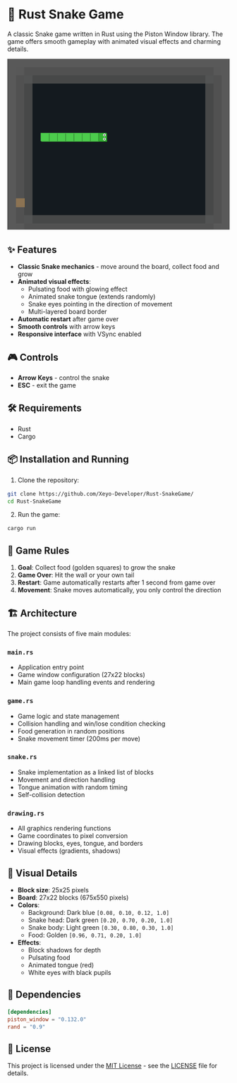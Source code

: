 # 🐍 Rust Snake Game

A classic Snake game written in Rust using the Piston Window library. The game offers smooth gameplay with animated visual effects and charming details.

![Screenshot of the game](Rust-SnakeGame.png)

## ✨ Features

- **Classic Snake mechanics** - move around the board, collect food and grow
- **Animated visual effects**:
  - Pulsating food with glowing effect
  - Animated snake tongue (extends randomly)
  - Snake eyes pointing in the direction of movement
  - Multi-layered board border
- **Automatic restart** after game over
- **Smooth controls** with arrow keys
- **Responsive interface** with VSync enabled

## 🎮 Controls

- **Arrow Keys** - control the snake
- **ESC** - exit the game

## 🛠️ Requirements

- Rust
- Cargo

## 📦 Installation and Running

1. Clone the repository:
```bash
git clone https://github.com/Xeyo-Developer/Rust-SnakeGame/
cd Rust-SnakeGame
```

2. Run the game:
```bash
cargo run
```

## 🎯 Game Rules

1. **Goal**: Collect food (golden squares) to grow the snake
2. **Game Over**: Hit the wall or your own tail
3. **Restart**: Game automatically restarts after 1 second from game over
4. **Movement**: Snake moves automatically, you only control the direction

## 🏗️ Architecture

The project consists of five main modules:

### `main.rs`
- Application entry point
- Game window configuration (27x22 blocks)
- Main game loop handling events and rendering

### `game.rs`
- Game logic and state management
- Collision handling and win/lose condition checking
- Food generation in random positions
- Snake movement timer (200ms per move)

### `snake.rs`
- Snake implementation as a linked list of blocks
- Movement and direction handling
- Tongue animation with random timing
- Self-collision detection

### `drawing.rs`
- All graphics rendering functions
- Game coordinates to pixel conversion
- Drawing blocks, eyes, tongue, and borders
- Visual effects (gradients, shadows)

## 🎨 Visual Details

- **Block size**: 25x25 pixels
- **Board**: 27x22 blocks (675x550 pixels)
- **Colors**:
  - Background: Dark blue `[0.08, 0.10, 0.12, 1.0]`
  - Snake head: Dark green `[0.20, 0.70, 0.20, 1.0]`
  - Snake body: Light green `[0.30, 0.80, 0.30, 1.0]`
  - Food: Golden `[0.96, 0.71, 0.20, 1.0]`
- **Effects**:
  - Block shadows for depth
  - Pulsating food
  - Animated tongue (red)
  - White eyes with black pupils

## 🔧 Dependencies

```toml
[dependencies]
piston_window = "0.132.0"
rand = "0.9"
```

## 📄 License

This project is licensed under the [MIT License](https://mit-license.org/) - see the [LICENSE](https://github.com/Xeyo-Developer/Rust-SnakeGame/blob/main/LICENSE) file for details.
